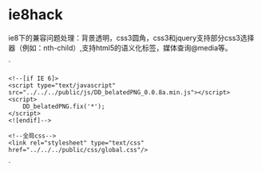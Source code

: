 # ie8hack
ie8下的兼容问题处理：背景透明，css3圆角，css3和jquery支持部分css3选择器（例如：nth-child）,支持html5的语义化标签，媒体查询@media等。


`<head>
    <meta charset="UTF-8">
    <title>车险保费计算</title>
    <script src="../../../public/js/jquery-1.11.2.min.js"></script>
    <!--[if lte IE 8]>
    <script type="text/javascript" src="../../../public/js/html5.js"></script>
    <script type="text/javascript" src="../../../public/js/respond.min.js"></script>
    <script type="text/javascript" src="../../../public/js/selectivizr-min.js"></script>
    <![endif]-->

    <!--[if IE 6]>
    <script type="text/javascript" src="../../../public/js/DD_belatedPNG_0.0.8a.min.js"></script>
    <script>
        DD_belatedPNG.fix('*');
    </script>
    <![endif]-->

    <!--全局css-->
    <link rel="stylesheet" type="text/css" href="../../../public/css/global.css"/>


</head>`
